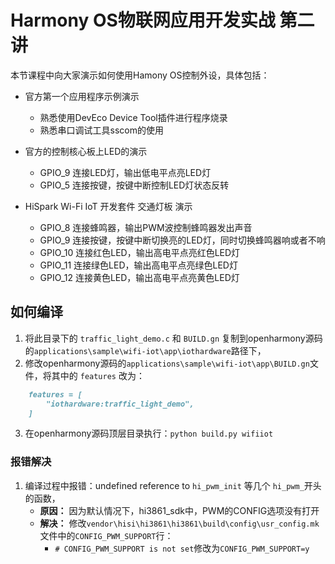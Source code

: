 # Harmony OS物联网应用开发实战 第二讲

本节课程中向大家演示如何使用Hamony OS控制外设，具体包括：

* 官方第一个应用程序示例演示
  * 熟悉使用DevEco Device Tool插件进行程序烧录
  * 熟悉串口调试工具sscom的使用

* 官方的控制核心板上LED的演示
	* GPIO_9 连接LED灯，输出低电平点亮LED灯
	* GPIO_5 连接按键，按键中断控制LED灯状态反转
* HiSpark Wi-Fi IoT 开发套件 交通灯板 演示
	* GPIO_8 连接蜂鸣器，输出PWM波控制蜂鸣器发出声音
	* GPIO_9 连接按键，按键中断切换亮的LED灯，同时切换蜂鸣器响或者不响
	* GPIO_10 连接红色LED，输出高电平点亮红色LED灯
	* GPIO_11 连接绿色LED，输出高电平点亮绿色LED灯
	* GPIO_12 连接黄色LED，输出高电平点亮黄色LED灯

## 如何编译

1. 将此目录下的 `traffic_light_demo.c` 和 `BUILD.gn` 复制到openharmony源码的`applications\sample\wifi-iot\app\iothardware`路径下，
2. 修改openharmony源码的`applications\sample\wifi-iot\app\BUILD.gn`文件，将其中的 `features` 改为：
```md
    features = [
        "iothardware:traffic_light_demo",
    ]
```
3. 在openharmony源码顶层目录执行：`python build.py wifiiot`

### 报错解决

1. 编译过程中报错：undefined reference to `hi_pwm_init` 等几个 `hi_pwm_`开头的函数，
	* **原因：** 因为默认情况下，hi3861_sdk中，PWM的CONFIG选项没有打开
	* **解决：** 修改`vendor\hisi\hi3861\hi3861\build\config\usr_config.mk`文件中的`CONFIG_PWM_SUPPORT`行：
	  * `# CONFIG_PWM_SUPPORT is not set`修改为`CONFIG_PWM_SUPPORT=y`



